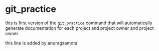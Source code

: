 # git_practice
this is first version of the `git_practice` command that    will automatically  generate    documentation   for each project and    project owner   and project owner


this line is added by anuragsamota